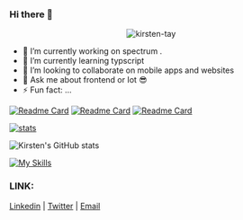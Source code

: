 ### Hi there 👋

<p align="center"> <img src="https://komarev.com/ghpvc/?username=kirsten-tay&label=Profile%20views&color=E0245E&style=flat" alt="kirsten-tay" /> </p>


- 🔭 I’m currently working on spectrum .
- 🌱 I’m currently learning typscript
- 👯 I’m looking to collaborate on mobile apps and websites
- 💬 Ask me about frontend or Iot 😎
- ⚡ Fun fact: ...



[![Readme Card](https://github-readme-stats.vercel.app/api/pin/?username=kirsten-tay&repo=spectrum-iot&show_icons=true&theme=dark)](https://github.com/kirsten-tay/spectrum-iot) 
[![Readme Card](https://github-readme-stats.vercel.app/api/pin/?username=kirsten-tay&repo=khoby-web-one&show_icons=true&theme=dark)](https://github.com/kirsten-tay/khoby-web-one)
[![Readme Card](https://github-readme-stats.vercel.app/api/pin/?username=kirsten-tay&repo=livoh&show_icons=true&theme=dark)](https://github.com/kirsten-tay/livoh)




[![ stats](https://github-readme-stats.vercel.app/api/wakatime?username=Kirsten_tay&show_icons=true&&bg_color=180,orange,pink)](https://github.com/kirsten-tay/github-readme-stats)


![Kirsten's GitHub stats](https://github-readme-stats.vercel.app/api?username=kirsten-tay&show_icons=true&theme=radical)

[![My Skills](https://skillicons.dev/icons?i=html,css,react,js,arduino,bootstrap,nextjs,tailwind,python,typescript,nodejs,vscode,mysql&theme=dark&perline=6)](https://skillicons.dev)

<h3>LINK:</H3>

[Linkedin](https://www.linkedin.com/in/kirsten-tay/)   |
[Twitter](https://twitter.com/_sedyy)   |
[Email](tsykirsten@gmail.com)

